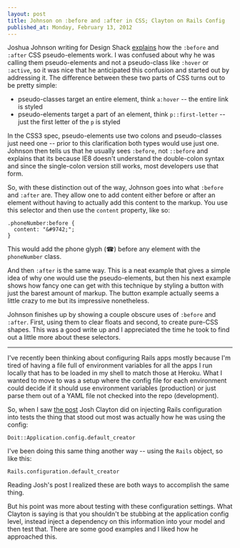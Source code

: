 ```yaml
---
layout: post
title: Johnson on :before and :after in CSS; Clayton on Rails Config
published_at: Monday, February 13, 2012
---
```


Joshua Johnson writing for Design Shack [explains](http://designshack.net/articles/css/the-lowdown-on-before-and-after-in-css/) how the `:before` and `:after` CSS pseudo-elements work. I was confused about why he was calling them pseudo-elements and not a pseudo-class like `:hover` or `:active`, so it was nice that he anticipated this confusion and started out by addressing it. The difference between these two parts of CSS turns out to be pretty simple:

* pseudo-classes target an entire element, think `a:hover` -- the entire link is styled
* pseudo-elements target a part of an element, think `p::first-letter` -- just the first letter of the `p` is styled

In the CSS3 spec, pseudo-elements use two colons and pseudo-classes just need one -- prior to this clarification both types would use just one. Johnson then tells us that he usually sees `:before`, not `::before` and explains that its because IE8 doesn't understand the double-colon syntax and since the single-colon version still works, most developers use that form.

So, with these distinction out of the way, Johnson goes into what `:before` and `:after` are. They allow one to add content either before or after an element without having to actually add this content to the markup. You use this selector and then use the `content` property, like so:

	.phoneNumber:before {
	  content: "&#9742;";
	}

This would add the phone glyph (&#9742;) before any element with the `phoneNumber` class.

And then `:after` is the same way. This is a neat example that gives a simple idea of why one would use the pseudo-elements, but then his next example shows how fancy one can get with this technique by styling a button with just the barest amount of markup. The button example actually seems a little crazy to me but its impressive nonetheless.

Johnson finishes up by showing a couple obscure uses of `:before` and `:after`. First, using them to clear floats and second, to create pure-CSS shapes. This was a good write up and I appreciated the time he took to find out a little more about these selectors.

---

I've recently been thinking about configuring Rails apps mostly because I'm tired of having a file full of environment variables for all the apps I run locally that has to be loaded in my shell to match those at Heroku. What I wanted to move to was a setup where the config file for each environment could decide if it should use environment variables (production) or just parse them out of a YAML file not checked into the repo (development).

So, when I saw [the post](http://robots.thoughtbot.com/post/16466303962/inject-that-rails-configuration-dependency?a408c0a0) Josh Clayton did on injecting Rails configuration into tests the thing that stood out most was actually how he was using the config:

	Doit::Application.config.default_creator

I've been doing this same thing another way -- using the `Rails` object, so like this:

	Rails.configuration.default_creator

Reading Josh's post I realized these are both ways to accomplish the same thing.

But his point was more about testing with these configuration settings. What Clayton is saying is that you shouldn't be stubbing at the application config level, instead inject a dependency on this information into your model and then test that. There are some good examples and I liked how he approached this.